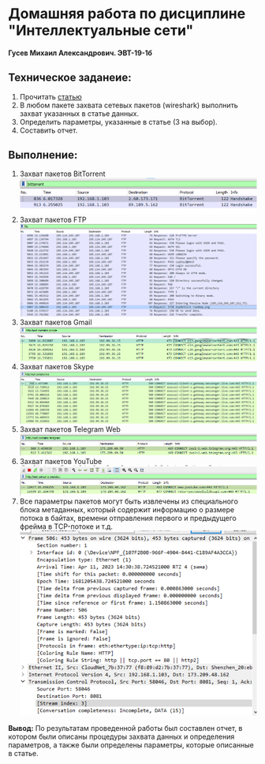 # Домашняя работа по дисциплине "Интеллектуальные сети" 
#### Гусев Михаил Александрович. ЭВТ-19-1б
## Техническое заданеие:
1. Прочитать [статью](https://cyberleninka.ru/article/n/analiz-zashifrovannogo-setevogo-trafika-na-osnove-vychisleniya-entropii-i-primeneniya-neyrosetevyh-klassifikatorov)
2. В любом пакете захвата сетевых пакетов (wireshark) выполнить захват указанных в статье данных.
3. Определить параметры, указанные в статье (3 на выбор).
4. Составить отчет.

## Выполнение:
1. Захват пакетов BitTorrent
![BitTorrent](./content/bittorrent.png)
2. Захват пакетов FTP
![FTP](./content/ftp.png)
3. Захват пакетов Gmail
![Gmail](./content/gmail.png)
4. Захват пакетов Skype
![Skype](./content/skype.png)
5. Захват пакетов Telegram Web
![Telegram Web](./content/telegram.png)
6. Захват пакетов YouTube
![YouTube](./content/youtube.png)
7. Все параметры пакетов могут быть извлечены из специального блока метаданных, который содержит информацию о размере потока в байтах, времени отправления первого и предыдущего фрейма в TCP-потоке и т.д.
![Datafrom](./content/datafrom.png)

**Вывод:** По результатам проведенной работы был составлен отчет, в котором были описаны процедуры захвата данных и определения параметров, а также были определены параметры, которые описанные в статье.